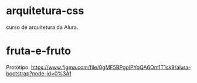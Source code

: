 # arquitetura-css
curso de arquitetura da Alura. 
# fruta-e-fruto
Protótipo: https://www.figma.com/file/0gMF5BPgplPYqQA6Om1T1sk9/alura-bootstrap?node-id=0%3A1


